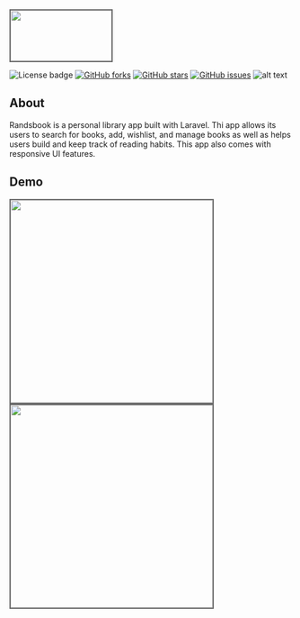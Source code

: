 <html>
<img src="https://github.com/rezaSaker/RandsBook-2/blob/master/github/randsbook_logo.png" width="180" height="90" style="border: 2px solid dimgray"/>
</html>

![License badge](https://img.shields.io/github/license/rezaSaker/RandsBook-2?logo=MIT) [![GitHub forks](https://img.shields.io/github/forks/rezaSaker/RandsBook-2)](https://github.com/rezaSaker/RandsBook-2/network) [![GitHub stars](https://img.shields.io/github/stars/rezaSaker/RandsBook-2)](https://github.com/rezaSaker/RandsBook-2/stargazers) [![GitHub issues](https://img.shields.io/github/issues/rezaSaker/RandsBook-2)](https://github.com/rezaSaker/RandsBook-2/issues) ![alt text](https://img.shields.io/badge/Version-1.1.1.5-green.svg)

## About
Randsbook is a personal library app built with Laravel. Thi app allows its users to search for books, add, wishlist, and manage books as well as helps users build and keep track of reading habits. This app also comes with responsive UI features. 

## Demo
<html>
<img src="https://github.com/rezaSaker/RandsBook-2/blob/master/github/randsbook_demo1.gif" width="360" height="auto" style="border: 2px solid dimgray"/>
<img src="https://github.com/rezaSaker/RandsBook-2/blob/master/github/randsbook_demo2.gif" width="360" height="auto" style="border: 2px solid dimgray"/>
</html>
